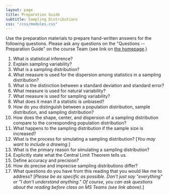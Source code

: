 ```yaml
---
layout: page
title: Preparation Guide
subtitle: Sampling Distributions
css: "/css/modules.css"
---
```


<div class="alert alert-warning">
Use the preparation materials to prepare hand-written answers for the following questions. Please ask any questions on the "Questions -- Preparation Guide" on the course Team (see link on <a href="../../">the homepage</a>.)
</div>

1. What is statistical inference?
1. Explain sampling variability?
1. What is a sampling distribution?
1. What measure is used for the dispersion among statistics in a sampling distribution?
1. What is the distinction between a standard deviation and standard error?
1. What measure is used for natural variability?
1. What measure is used for sampling variability?
1. What does it mean if a statistic is unbiased?
1. How do you distinguish between a population distribution, sample distribution, and sampling distribution?
1. How does the shape, center, and dispersion of a sampling distribution compare to the corresponding population distribution?
1. What happens to the sampling distribution if the sample size is increased?
1. What is the process for simulating a sampling distribution? [*You may want to include a drawing.*]
1. What is the primary reason for simulating a sampling distribution?
1. Explicitly state what the Central Limit Theorem tells us.
1. Define accuracy and precision?
1. How do precise and imprecise sampling distributions differ?
1. What questions do you have from this reading that you would like me to address? [*Please be as specific as possible. Don't just say "everything" or "I don't understand anything." Of course, you can ask questions about the reading before class on MS Teams (see link above).*]
